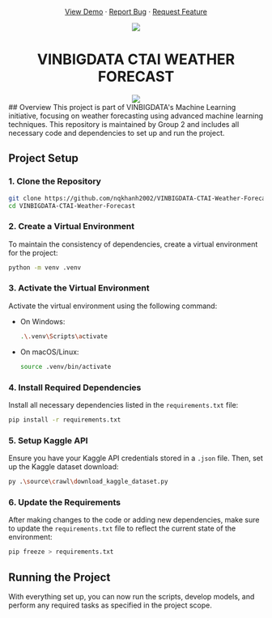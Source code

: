<a name="readme-top"></a>


<div align="center">
  <p align="center">
    <a href="https://www.youtube.com/@nqkdev">View Demo</a>
    ·
    <a href="https://github.com/nqkhanh2002/VINBIGDATA-CTAI-Weather-Forecast/issues">Report Bug</a>
    ·
    <a href="https://github.com/nqkhanh2002/VINBIGDATA-CTAI-Weather-Forecast/pulls">Request Feature</a>
  </p>
</div>
<div align="center">
  <img src="source/img/vinbigdata_banner.webp">
</div>
<h1 align="center">VINBIGDATA CTAI WEATHER FORECAST</h1>
<div align="center">
  <img src="source/img/topic_banner.png">
</div>
## Overview
This project is part of VINBIGDATA's Machine Learning initiative, focusing on weather forecasting using advanced machine learning techniques. This repository is maintained by Group 2 and includes all necessary code and dependencies to set up and run the project.

## Project Setup

### 1. Clone the Repository
```bash
git clone https://github.com/nqkhanh2002/VINBIGDATA-CTAI-Weather-Forecast.git
cd VINBIGDATA-CTAI-Weather-Forecast
```

### 2. Create a Virtual Environment
To maintain the consistency of dependencies, create a virtual environment for the project:

```bash
python -m venv .venv
```

### 3. Activate the Virtual Environment
Activate the virtual environment using the following command:

- On Windows:
  ```bash
  .\.venv\Scripts\activate
  ```

- On macOS/Linux:
  ```bash
  source .venv/bin/activate
  ```

### 4. Install Required Dependencies
Install all necessary dependencies listed in the `requirements.txt` file:

```bash
pip install -r requirements.txt
```

### 5. Setup Kaggle API
Ensure you have your Kaggle API credentials stored in a `.json` file. Then, set up the Kaggle dataset download:

```bash
py .\source\crawl\download_kaggle_dataset.py
```

### 6. Update the Requirements
After making changes to the code or adding new dependencies, make sure to update the `requirements.txt` file to reflect the current state of the environment:

```bash
pip freeze > requirements.txt
```

## Running the Project
With everything set up, you can now run the scripts, develop models, and perform any required tasks as specified in the project scope.